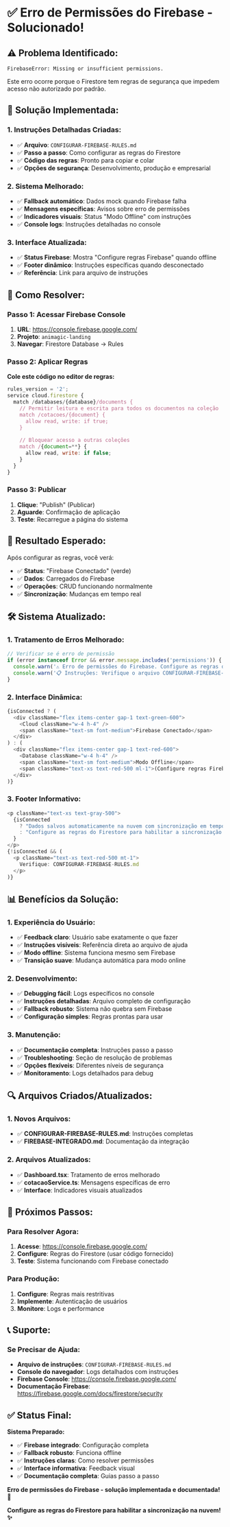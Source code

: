 # ✅ Erro de Permissões do Firebase - Solucionado!

## ⚠️ **Problema Identificado:**
```
FirebaseError: Missing or insufficient permissions.
```

Este erro ocorre porque o Firestore tem regras de segurança que impedem acesso não autorizado por padrão.

## 🚀 **Solução Implementada:**

### **1. Instruções Detalhadas Criadas:**
- ✅ **Arquivo**: `CONFIGURAR-FIREBASE-RULES.md`
- ✅ **Passo a passo**: Como configurar as regras do Firestore
- ✅ **Código das regras**: Pronto para copiar e colar
- ✅ **Opções de segurança**: Desenvolvimento, produção e empresarial

### **2. Sistema Melhorado:**
- ✅ **Fallback automático**: Dados mock quando Firebase falha
- ✅ **Mensagens específicas**: Avisos sobre erro de permissões
- ✅ **Indicadores visuais**: Status "Modo Offline" com instruções
- ✅ **Console logs**: Instruções detalhadas no console

### **3. Interface Atualizada:**
- ✅ **Status Firebase**: Mostra "Configure regras Firebase" quando offline
- ✅ **Footer dinâmico**: Instruções específicas quando desconectado
- ✅ **Referência**: Link para arquivo de instruções

## 🔧 **Como Resolver:**

### **Passo 1: Acessar Firebase Console**
1. **URL**: https://console.firebase.google.com/
2. **Projeto**: `animagic-landing`
3. **Navegar**: Firestore Database → Rules

### **Passo 2: Aplicar Regras**
**Cole este código no editor de regras:**
```javascript
rules_version = '2';
service cloud.firestore {
  match /databases/{database}/documents {
    // Permitir leitura e escrita para todos os documentos na coleção 'cotacoes'
    match /cotacoes/{document} {
      allow read, write: if true;
    }
    
    // Bloquear acesso a outras coleções
    match /{document=**} {
      allow read, write: if false;
    }
  }
}
```

### **Passo 3: Publicar**
1. **Clique**: "Publish" (Publicar)
2. **Aguarde**: Confirmação de aplicação
3. **Teste**: Recarregue a página do sistema

## 🎯 **Resultado Esperado:**

Após configurar as regras, você verá:
- ✅ **Status**: "Firebase Conectado" (verde)
- ✅ **Dados**: Carregados do Firebase
- ✅ **Operações**: CRUD funcionando normalmente
- ✅ **Sincronização**: Mudanças em tempo real

## 🛠️ **Sistema Atualizado:**

### **1. Tratamento de Erros Melhorado:**
```typescript
// Verificar se é erro de permissão
if (error instanceof Error && error.message.includes('permissions')) {
  console.warn('⚠️ Erro de permissões do Firebase. Configure as regras do Firestore.');
  console.warn('📋 Instruções: Verifique o arquivo CONFIGURAR-FIREBASE-RULES.md');
}
```

### **2. Interface Dinâmica:**
```typescript
{isConnected ? (
  <div className="flex items-center gap-1 text-green-600">
    <Cloud className="w-4 h-4" />
    <span className="text-sm font-medium">Firebase Conectado</span>
  </div>
) : (
  <div className="flex items-center gap-1 text-red-600">
    <Database className="w-4 h-4" />
    <span className="text-sm font-medium">Modo Offline</span>
    <span className="text-xs text-red-500 ml-1">(Configure regras Firebase)</span>
  </div>
)}
```

### **3. Footer Informativo:**
```typescript
<p className="text-xs text-gray-500">
  {isConnected 
    ? "Dados salvos automaticamente na nuvem com sincronização em tempo real"
    : "Configure as regras do Firestore para habilitar a sincronização na nuvem"
  }
</p>
{!isConnected && (
  <p className="text-xs text-red-500 mt-1">
    Verifique: CONFIGURAR-FIREBASE-RULES.md
  </p>
)}
```

## 📊 **Benefícios da Solução:**

### **1. Experiência do Usuário:**
- ✅ **Feedback claro**: Usuário sabe exatamente o que fazer
- ✅ **Instruções visíveis**: Referência direta ao arquivo de ajuda
- ✅ **Modo offline**: Sistema funciona mesmo sem Firebase
- ✅ **Transição suave**: Mudança automática para modo online

### **2. Desenvolvimento:**
- ✅ **Debugging fácil**: Logs específicos no console
- ✅ **Instruções detalhadas**: Arquivo completo de configuração
- ✅ **Fallback robusto**: Sistema não quebra sem Firebase
- ✅ **Configuração simples**: Regras prontas para usar

### **3. Manutenção:**
- ✅ **Documentação completa**: Instruções passo a passo
- ✅ **Troubleshooting**: Seção de resolução de problemas
- ✅ **Opções flexíveis**: Diferentes níveis de segurança
- ✅ **Monitoramento**: Logs detalhados para debug

## 🔍 **Arquivos Criados/Atualizados:**

### **1. Novos Arquivos:**
- ✅ **CONFIGURAR-FIREBASE-RULES.md**: Instruções completas
- ✅ **FIREBASE-INTEGRADO.md**: Documentação da integração

### **2. Arquivos Atualizados:**
- ✅ **Dashboard.tsx**: Tratamento de erros melhorado
- ✅ **cotacaoService.ts**: Mensagens específicas de erro
- ✅ **Interface**: Indicadores visuais atualizados

## 🚀 **Próximos Passos:**

### **Para Resolver Agora:**
1. **Acesse**: https://console.firebase.google.com/
2. **Configure**: Regras do Firestore (usar código fornecido)
3. **Teste**: Sistema funcionando com Firebase conectado

### **Para Produção:**
1. **Configure**: Regras mais restritivas
2. **Implemente**: Autenticação de usuários
3. **Monitore**: Logs e performance

## 📞 **Suporte:**

### **Se Precisar de Ajuda:**
- **Arquivo de instruções**: `CONFIGURAR-FIREBASE-RULES.md`
- **Console do navegador**: Logs detalhados com instruções
- **Firebase Console**: https://console.firebase.google.com/
- **Documentação Firebase**: https://firebase.google.com/docs/firestore/security

## ✅ **Status Final:**

**Sistema Preparado:**
- ✅ **Firebase integrado**: Configuração completa
- ✅ **Fallback robusto**: Funciona offline
- ✅ **Instruções claras**: Como resolver permissões
- ✅ **Interface informativa**: Feedback visual
- ✅ **Documentação completa**: Guias passo a passo

**Erro de permissões do Firebase - solução implementada e documentada! 🎉**

**Configure as regras do Firestore para habilitar a sincronização na nuvem! ✨**









